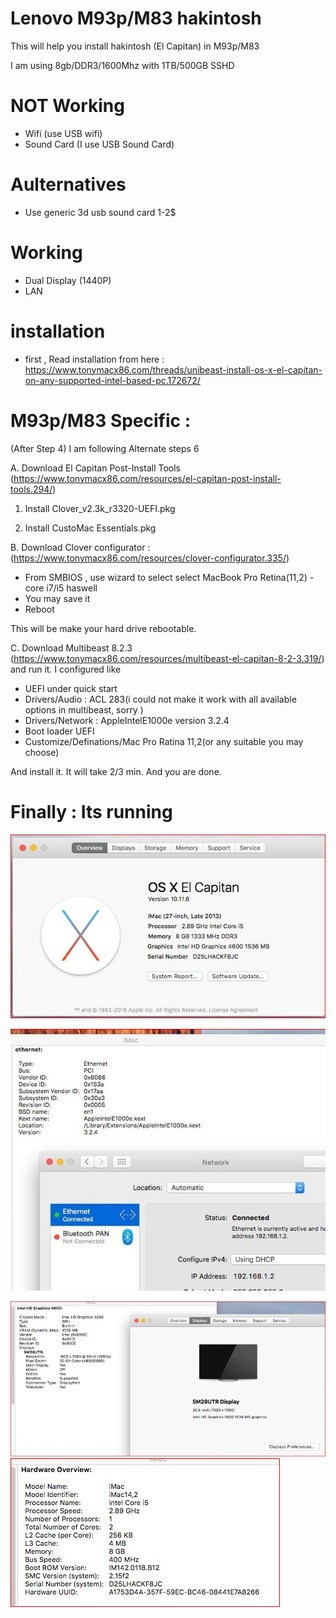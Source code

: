 
# Lenovo M93p/M83 hakintosh 

This will help you install hakintosh (El Capitan) in M93p/M83 

I am using 8gb/DDR3/1600Mhz with 1TB/500GB SSHD 

# NOT Working 
- Wifi (use USB wifi) 
- Sound Card (I use USB Sound Card)

# Aulternatives
- Use generic 3d usb sound card 1-2$


# Working
- Dual Display (1440P)
- LAN

# installation
- first , Read installation from here : https://www.tonymacx86.com/threads/unibeast-install-os-x-el-capitan-on-any-supported-intel-based-pc.172672/

#  M93p/M83   Specific : 

(After Step 4) I am following Alternate steps 6

A. Download El Capitan Post-Install Tools (https://www.tonymacx86.com/resources/el-capitan-post-install-tools.294/) 

1. Install Clover_v2.3k_r3320-UEFI.pkg

2. Install CustoMac Essentials.pkg

B. Download Clover configurator : (https://www.tonymacx86.com/resources/clover-configurator.335/)
- From SMBIOS , use wizard to select select MacBook Pro Retina(11,2) - core i7/i5 haswell
- You may save it 
- Reboot 

This will be make your hard drive rebootable. 

C. Download Multibeast 8.2.3 (https://www.tonymacx86.com/resources/multibeast-el-capitan-8-2-3.319/) and run it. I configured like 
- UEFI under quick start
- Drivers/Audio : ACL 283(i could not make it work with all available options in multibeast, sorry ) 
- Drivers/Network : AppleIntelE1000e version 3.2.4
- Boot loader UEFI 
- Customize/Definations/Mac Pro Ratina 11,2(or any suitable you may choose) 

And install it. It will take 2/3 min. And you are done. 


# Finally : Its running 

![System](overview.JPG)

![LAN](lan.JPG)

![Display](display.JPG)
![Hardware Overview](hw_overvorew.JPG)

